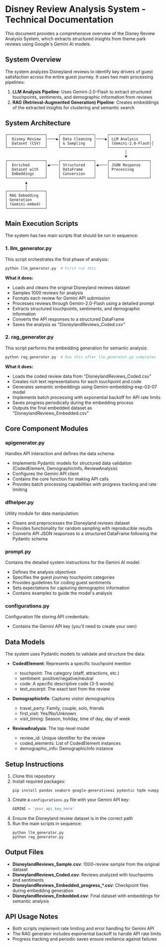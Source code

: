 # Disney Review Analysis System - Technical Documentation

This document provides a comprehensive overview of the Disney Review Analysis System, which extracts structured insights from theme park reviews using Google's Gemini AI models.

## System Overview

The system analyzes Disneyland reviews to identify key drivers of guest satisfaction across the entire guest journey. It uses two main processing pipelines:

1. **LLM Analysis Pipeline**: Uses Gemini-2.0-Flash to extract structured touchpoints, sentiments, and demographic information from reviews
2. **RAG (Retrieval-Augmented Generation) Pipeline**: Creates embeddings of the extracted insights for clustering and semantic search

## System Architecture

```
┌─────────────────┐     ┌───────────────┐     ┌──────────────────┐
│  Disney Review  │────▶│ Data Cleaning │────▶│ LLM Analysis     │
│  Dataset (CSV)  │     │ & Sampling    │     │ (Gemini-2.0-Flash)│
└─────────────────┘     └───────────────┘     └──────────────────┘
                                                      │
                                                      ▼
┌─────────────────┐     ┌───────────────┐     ┌──────────────────┐
│  Enriched       │◀────│ Structured    │◀────│ JSON Response    │
│  Dataset with   │     │ DataFrame     │     │ Processing       │
│  Embeddings     │     │ Conversion    │     │                  │
└─────────────────┘     └───────────────┘     └──────────────────┘
         ▲
         │
┌────────┴────────┐
│ RAG Embedding   │
│ Generation      │
│ (Gemini-embed)  │
└─────────────────┘
```

## Main Execution Scripts

The system has two main scripts that should be run in sequence:

### 1. llm_generator.py

This script orchestrates the first phase of analysis:

```bash
python llm_generator.py  # First run this
```

**What it does:**
- Loads and cleans the original Disneyland reviews dataset
- Samples 1000 reviews for analysis
- Formats each review for Gemini API submission
- Processes reviews through Gemini-2.0-Flash using a detailed prompt
- Extracts structured touchpoints, sentiments, and demographic information
- Converts the API responses to a structured DataFrame
- Saves the analysis as "DisneylandReviews_Coded.csv"

### 2. rag_generator.py

This script performs the embedding generation for semantic analysis:

```bash
python rag_generator.py  # Run this after llm_generator.py completes
```

**What it does:**
- Loads the coded review data from "DisneylandReviews_Coded.csv"
- Creates rich text representations for each touchpoint and code
- Generates semantic embeddings using Gemini-embedding-exp-03-07 model
- Implements batch processing with exponential backoff for API rate limits
- Saves progress periodically during the embedding process
- Outputs the final embedded dataset as "DisneylandReviews_Embedded.csv"

## Core Component Modules

### apigenerator.py

Handles API interaction and defines the data schema:

- Implements Pydantic models for structured data validation (CodedElement, DemographicInfo, ReviewAnalysis)
- Configures the Gemini API client
- Contains the core function for making API calls
- Provides batch processing capabilities with progress tracking and rate limiting

### dfhelper.py

Utility module for data manipulation:

- Cleans and preprocesses the Disneyland reviews dataset
- Provides functionality for random sampling with reproducible results
- Converts API JSON responses to a structured DataFrame following the Pydantic schema

### prompt.py

Contains the detailed system instructions for the Gemini AI model:

- Defines the analysis objectives
- Specifies the guest journey touchpoint categories
- Provides guidelines for coding guest sentiments
- Sets expectations for capturing demographic information
- Contains examples to guide the model's analysis

### configurations.py

Configuration file storing API credentials:

- Contains the Gemini API key (you'll need to create your own)

## Data Models

The system uses Pydantic models to validate and structure the data:

- **CodedElement**: Represents a specific touchpoint mention
  - touchpoint: The category (staff, attractions, etc.)
  - sentiment: positive/negative/neutral
  - code: A specific descriptive code (3-5 words)
  - text_excerpt: The exact text from the review

- **DemographicInfo**: Captures visitor demographics
  - travel_party: Family, couple, solo, friends
  - first_visit: Yes/No/Unknown
  - visit_timing: Season, holiday, time of day, day of week

- **ReviewAnalysis**: The top-level model
  - review_id: Unique identifier for the review
  - coded_elements: List of CodedElement instances
  - demographic_info: DemographicInfo instance

## Setup Instructions

1. Clone this repository
2. Install required packages:
   ```
   pip install pandas seaborn google-generativeai pydantic tqdm numpy
   ```
3. Create a `configurations.py` file with your Gemini API key:
   ```python
   GEMINI = 'your_api_key_here'
   ```
4. Ensure the Disneyland review dataset is in the correct path
5. Run the main scripts in sequence:
   ```
   python llm_generator.py
   python rag_generator.py
   ```

## Output Files

- **DisneylandReviews_Sample.csv**: 1000-review sample from the original dataset
- **DisneylandReviews_Coded.csv**: Reviews analyzed with touchpoints and sentiments
- **DisneylandReviews_Embedded_progress_*.csv**: Checkpoint files during embedding generation
- **DisneylandReviews_Embedded.csv**: Final dataset with embeddings for semantic analysis

## API Usage Notes

- Both scripts implement rate limiting and error handling for Gemini API
- The RAG generator includes exponential backoff to handle API rate limits
- Progress tracking and periodic saves ensure resilience against failures